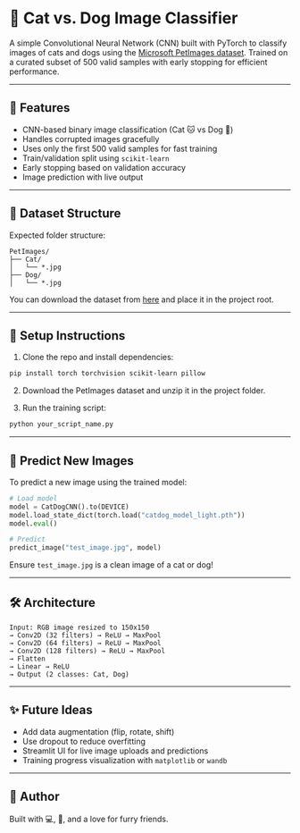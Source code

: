 # 🐾 Cat vs. Dog Image Classifier

A simple Convolutional Neural Network (CNN) built with PyTorch to classify images of cats and dogs using the [Microsoft PetImages dataset](https://www.microsoft.com/en-us/download/details.aspx?id=54765). Trained on a curated subset of 500 valid samples with early stopping for efficient performance.

---

## 🧠 Features

- CNN-based binary image classification (Cat 🐱 vs Dog 🐶)
- Handles corrupted images gracefully
- Uses only the first 500 valid samples for fast training
- Train/validation split using `scikit-learn`
- Early stopping based on validation accuracy
- Image prediction with live output

---

## 📁 Dataset Structure

Expected folder structure:

```
PetImages/
├── Cat/
│   └── *.jpg
├── Dog/
│   └── *.jpg
```

You can download the dataset from [here](https://www.microsoft.com/en-us/download/details.aspx?id=54765) and place it in the project root.

---

## 🚀 Setup Instructions

1. Clone the repo and install dependencies:

```bash
pip install torch torchvision scikit-learn pillow
```

2. Download the PetImages dataset and unzip it in the project folder.

3. Run the training script:

```bash
python your_script_name.py
```

---

## 🔮 Predict New Images

To predict a new image using the trained model:

```python
# Load model
model = CatDogCNN().to(DEVICE)
model.load_state_dict(torch.load("catdog_model_light.pth"))
model.eval()

# Predict
predict_image("test_image.jpg", model)
```

Ensure `test_image.jpg` is a clean image of a cat or dog!

---

## 🛠 Architecture

```text
Input: RGB image resized to 150x150
→ Conv2D (32 filters) → ReLU → MaxPool
→ Conv2D (64 filters) → ReLU → MaxPool
→ Conv2D (128 filters) → ReLU → MaxPool
→ Flatten
→ Linear → ReLU
→ Output (2 classes: Cat, Dog)
```

---

## ✨ Future Ideas

- Add data augmentation (flip, rotate, shift)
- Use dropout to reduce overfitting
- Streamlit UI for live image uploads and predictions
- Training progress visualization with `matplotlib` or `wandb`

---

## 👤 Author

Built with 💻, 🧠, and a love for furry friends.

```
